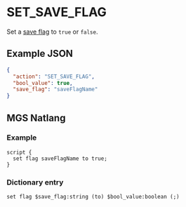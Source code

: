# SET_SAVE_FLAG

Set a [save flag](../scripts/variables#save-flags) to `true` or `false`.

## Example JSON

```json
{
  "action": "SET_SAVE_FLAG",
  "bool_value": true,
  "save_flag": "saveFlagName"
}
```

## MGS Natlang

### Example

```mgs
script {
  set flag saveFlagName to true;
}
```

### Dictionary entry

```
set flag $save_flag:string (to) $bool_value:boolean (;)
```
